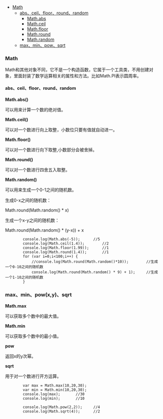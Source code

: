 - [Math](#math)
	- [abs、ceil、floor、round、random](#abs、ceil、floor、round、random)
		- [Math.abs](#math.abs)
		- [Math.ceil](#math.ceil)
		- [Math.floor](#Math.floor)
		- [Math.round](#Math.round)
		- [Math.random](#Math.random)
	- [max、min、pow、sqrt](#max、min、pow、sqrt)

### Math

Math和其他对象不同，它不是一个构造函数，它属于一个工具类，不用创建对象，里面封装了数学运算相关的属性和方法。比如Math.PI表示圆周率。

#### abs、ceil、floor、round、random

**Math.abs()**

可以用来计算一个数的绝对值。

**Math.ceil()**

可以对一个数进行向上取整，小数位只要有值就自动进一。

**Math.floor()**

可以对一个数进行向下取整,小数部分会被舍掉。

**Math.round()**

可以对一个数进行四舍五入取整。

**Math.random()**

可以用来生成一个0-1之间的随机数。

生成0-x之间的随机数：

Math.round(Math.random() * x)

生成一个x-y之间的随机数：

Math.round(Math.random() * (y-x)) + x

```
        console.log(Math.abs(-5));      //5
        console.log(Math.ceil(1.4));        //2
        console.log(Math.floor(1.99));      //1
        console.log(Math.round(1.4));       //1
        for (var i=0;i<100;i++) {
            //console.log(Math.round(Math.random()*10));        //生成一个0-10之间的随机数
            console.log(Math.round(Math.random() * 9) + 1);     //生成一个1-10之间的随机数
        }
```

### max、min、pow(x,y)、sqrt

**Math.max**

可以获取多个数中的最大值。

**Math.min**

可以获取多个数中的最小值。

**pow**

返回x的y次幂。

**sqrt**

用于对一个数进行开方运算。

```
        var max = Math.max(10,20,30);
        var min = Math.min(10,20,30);
        console.log(max);       //30
        console.log(min);       //10

        console.log(Math.pow(2,2));     //4
        console.log(Math.sqrt(4));      //2
```
